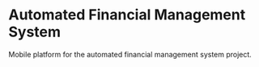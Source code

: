# Automated Financial Management System

Mobile platform for the automated financial management system project.
